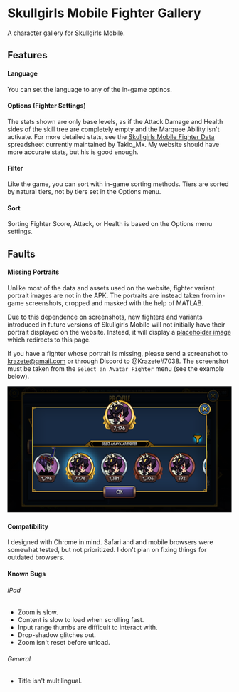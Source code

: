 # Skullgirls Mobile Fighter Gallery
A character gallery for Skullgirls Mobile.



## Features

#### Language

You can set the language to any of the in-game optinos.

#### Options (Fighter Settings)

The stats shown are only base levels, as if the Attack Damage and Health sides of the skill tree are completely empty and the Marquee Ability isn't activate.
For more detailed stats, see the [Skullgirls Mobile Fighter Data](https://docs.google.com/spreadsheets/d/1goYXai7QUu4IJp76POP1IWyc2_6fEqEmxt9e74qyIgw) spreadsheet currently maintained by Takio_Mx. My website should have more accurate stats, but his is good enough.

#### Filter

Like the game, you can sort with in-game sorting methods.
Tiers are sorted by natural tiers, not by tiers set in the Options menu.

#### Sort

Sorting Fighter Score, Attack, or Health is based on the Options menu settings.

## Faults

#### Missing Portraits

Unlike most of the data and assets used on the website, fighter variant portrait images are not in the APK. The portraits are instead taken from in-game screenshots, cropped and masked with the help of MATLAB.

Due to this dependence on screenshots, new fighters and variants introduced in future versions of Skullgirls Mobile will not initially have their portrait displayed on the website. Instead, it will display a [placeholder image](image/official/RandomBackground.png) which redirects to this page.

If you have a fighter whose portrait is missing, please send a screenshot to krazete@gmail.com or through Discord to @Krazete#7038. The screenshot must be taken from the `Select an Avatar Fighter` menu (see the example below).

<img src="image_processing/raw/fi/bHDay.png">

#### Compatibility

I designed with Chrome in mind. Safari and and mobile browsers were somewhat tested, but not prioritized. I don't plan on fixing things for outdated browsers.

#### Known Bugs

###### iPad
* Zoom is slow.
* Content is slow to load when scrolling fast.
* Input range thumbs are difficult to interact with.
* Drop-shadow glitches out.
* Zoom isn't reset before unload.

###### General
* Title isn't multilingual.
